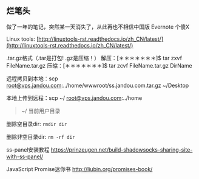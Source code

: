 ## 烂笔头

做了一年的笔记，突然某一天消失了，从此再也不相信中国版 Evernote 个傻X


Linux tools: [http://linuxtools-rst.readthedocs.io/zh_CN/latest/](http://linuxtools-rst.readthedocs.io/zh_CN/latest/)

.tar.gz格式（.tar是打包! .gz是压缩！）
解压：[＊＊＊＊＊＊＊]$ tar zxvf FileName.tar.gz
压缩：[＊＊＊＊＊＊＊]$ tar zcvf FileName.tar.gz DirName


远程拷贝到本地：scp root@vps.jandou.com:../home/wwwroot/ss.jandou.com.tar.gz ~/Desktop

本地上传到远程：scp ~/ root@vps.jandou.com:../home

>  ~/ 当前用户目录


删除空目录dir: `rmdir dir`

删除非空目录dir: `rm -rf dir`


ss-panel安装教程
https://prinzeugen.net/build-shadowsocks-sharing-site-with-ss-panel/

JavaScript Promise迷你书
http://liubin.org/promises-book/
